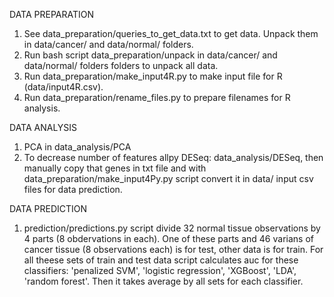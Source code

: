 DATA PREPARATION
1) See data_preparation/queries_to_get_data.txt to get data. Unpack them in data/cancer/ and data/normal/ folders.
2) Run bash script data_preparation/unpack in data/cancer/ and data/normal/ folders folders to unpack all data.
3) Run data_preparation/make_input4R.py to make input file for R (data/input4R.csv).
4) Run data_preparation/rename_files.py to prepare filenames for R analysis.

DATA ANALYSIS
1) PCA in data_analysis/PCA
2) To decrease number of features allpy DESeq: data_analysis/DESeq, then manually copy that genes in txt file and with data_preparation/make_input4Py.py script convert it in data/ input csv files for data prediction.

DATA PREDICTION
1) prediction/predictions.py script divide 32 normal tissue observations by 4 parts (8 obdervations in each). One of these parts and 46 varians of cancer tissue (8 observations each) is for test, other data is for train. For all theese sets of train and test data script calculates auc for these classifiers: 'penalized SVM', 'logistic regression', 'XGBoost', 'LDA', 'random forest'. Then it takes average by all sets for each classifier.
